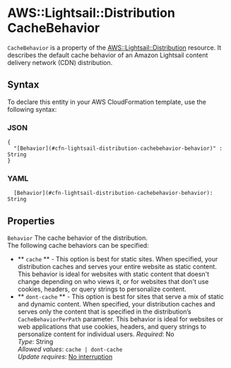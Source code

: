 # AWS::Lightsail::Distribution CacheBehavior<a name="aws-properties-lightsail-distribution-cachebehavior"></a>

`CacheBehavior` is a property of the [AWS::Lightsail::Distribution](https://docs.aws.amazon.com/AWSCloudFormation/latest/UserGuide/aws-resource-lightsail-distribution.html) resource\. It describes the default cache behavior of an Amazon Lightsail content delivery network \(CDN\) distribution\.

## Syntax<a name="aws-properties-lightsail-distribution-cachebehavior-syntax"></a>

To declare this entity in your AWS CloudFormation template, use the following syntax:

### JSON<a name="aws-properties-lightsail-distribution-cachebehavior-syntax.json"></a>

```
{
  "[Behavior](#cfn-lightsail-distribution-cachebehavior-behavior)" : String
}
```

### YAML<a name="aws-properties-lightsail-distribution-cachebehavior-syntax.yaml"></a>

```
  [Behavior](#cfn-lightsail-distribution-cachebehavior-behavior): String
```

## Properties<a name="aws-properties-lightsail-distribution-cachebehavior-properties"></a>

`Behavior`  <a name="cfn-lightsail-distribution-cachebehavior-behavior"></a>
The cache behavior of the distribution\.  
The following cache behaviors can be specified:  
+  ** `cache` ** \- This option is best for static sites\. When specified, your distribution caches and serves your entire website as static content\. This behavior is ideal for websites with static content that doesn't change depending on who views it, or for websites that don't use cookies, headers, or query strings to personalize content\.
+  ** `dont-cache` ** \- This option is best for sites that serve a mix of static and dynamic content\. When specified, your distribution caches and serves only the content that is specified in the distribution’s `CacheBehaviorPerPath` parameter\. This behavior is ideal for websites or web applications that use cookies, headers, and query strings to personalize content for individual users\.
*Required*: No  
*Type*: String  
*Allowed values*: `cache | dont-cache`  
*Update requires*: [No interruption](https://docs.aws.amazon.com/AWSCloudFormation/latest/UserGuide/using-cfn-updating-stacks-update-behaviors.html#update-no-interrupt)
